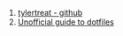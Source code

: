 1. [tylertreat - github](https://github.com/tylertreat?tab=repositories)
2. [Unofficial guide to dotfiles](https://dotfiles.github.io/)
